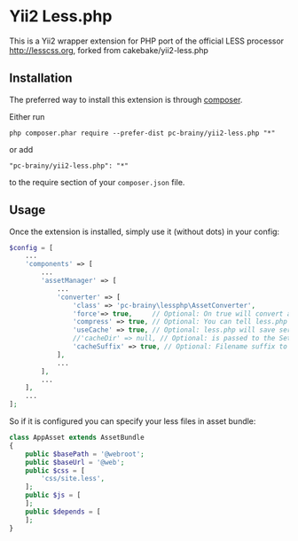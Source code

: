 Yii2 Less.php
=============
This is a Yii2 wrapper extension for PHP port of the official LESS processor http://lesscss.org, forked from cakebake/yii2-less.php

Installation
------------

The preferred way to install this extension is through [composer](http://getcomposer.org/download/).

Either run

```
php composer.phar require --prefer-dist pc-brainy/yii2-less.php "*"
```

or add

```
"pc-brainy/yii2-less.php": "*"
```

to the require section of your `composer.json` file.


Usage
-----

Once the extension is installed, simply use it (without dots) in your config:

```php
$config = [
    ...
    'components' => [
		...
        'assetManager' => [
            ...
            'converter' => [
                'class' => 'pc-brainy\lessphp\AssetConverter',
                'force'=> true,     // Optional: On true will convert all .less files. You can make all changes in variable.less
                'compress' => true, // Optional: You can tell less.php to remove comments and whitespace to generate minimized css files.
                'useCache' => true, // Optional: less.php will save serialized parser data for each .less file. Faster, but more memory-intense.
                //'cacheDir' => null, // Optional: is passed to the SetCacheDir() method. By default "cakebake\lessphp\runtime" is used.
                'cacheSuffix' => true, // Optional: Filename suffix to avoid the browser cache and force recompiling by configuration changes
            ],
			...
        ],
		...
	],
	...
];
```

So if it is configured you can specify your less files in asset bundle:

```php
class AppAsset extends AssetBundle
{
    public $basePath = '@webroot';
    public $baseUrl = '@web';
    public $css = [
        'css/site.less',
    ];
    public $js = [
    ];
    public $depends = [
    ];
}
```
